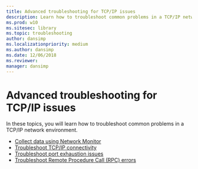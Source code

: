 ```yaml
---
title: Advanced troubleshooting for TCP/IP issues
description: Learn how to troubleshoot common problems in a TCP/IP network environment, for example by collecting data using Network monitor.
ms.prod: w10
ms.sitesec: library
ms.topic: troubleshooting
author: dansimp
ms.localizationpriority: medium
ms.author: dansimp
ms.date: 12/06/2018
ms.reviewer: 
manager: dansimp
---
```


# Advanced troubleshooting for TCP/IP issues

In these topics, you will learn how to troubleshoot common problems in a TCP/IP network environment.

- [Collect data using Network Monitor](troubleshoot-tcpip-netmon.md)
- [Troubleshoot TCP/IP connectivity](troubleshoot-tcpip-connectivity.md)
- [Troubleshoot port exhaustion issues](troubleshoot-tcpip-port-exhaust.md)
- [Troubleshoot Remote Procedure Call (RPC) errors](troubleshoot-tcpip-rpc-errors.md)
